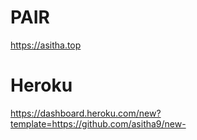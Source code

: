 # PAIR 

https://asitha.top

# Heroku 

https://dashboard.heroku.com/new?template=https://github.com/asitha9/new-

